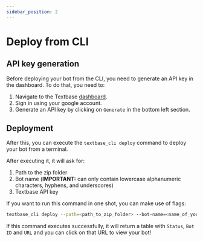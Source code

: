```yaml
---
sidebar_position: 2
---
```


# Deploy from CLI

## API key generation

Before deploying your bot from the CLI, you need to generate an API key in the dashboard. To do that, you need to:

1. Navigate to the Textbase [dashboard](https://textbase-dashboard-nextjs.vercel.app/).
2. Sign in using your google account.
3. Generate an API key by clicking on `Generate` in the bottom left section.

## Deployment

After this, you can execute the `textbase_cli deploy` command to deploy your bot from a terminal.

After executing it, it will ask for:
1. Path to the zip folder
2. Bot name (**IMPORTANT:** can only contain lowercase alphanumeric characters, hyphens, and underscores)
3. Textbase API key

If you want to run this command in one shot, you can make use of flags:

```bash
textbase_cli deploy --path=<path_to_zip_folder> --bot-name=<name_of_your_bot> --api_key=<api_key>
```

If this command executes successfully, it will return a table with `Status`, `Bot ID` and `URL` and you can click on that URL to view your bot!
